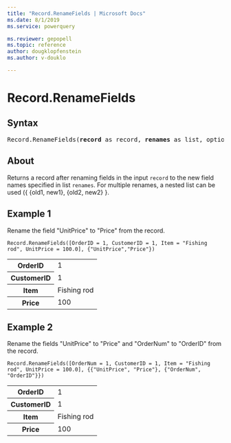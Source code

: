 ```yaml
---
title: "Record.RenameFields | Microsoft Docs"
ms.date: 8/1/2019
ms.service: powerquery

ms.reviewer: gepopell
ms.topic: reference
author: dougklopfenstein
ms.author: v-douklo

---
```

# Record.RenameFields

## Syntax

<pre>
Record.RenameFields(<b>record</b> as record, <b>renames</b> as list, optional <b>missingField</b> as nullable number) as record  
</pre>
  
## About  
Returns a record after renaming fields in the input `record` to the new field names specified in list `renames`. For multiple renames, a nested list can be used ({ {old1, new1}, {old2, new2} }.

## Example 1
Rename the field "UnitPrice" to "Price" from the record.

```powerquery-m
Record.RenameFields([OrderID = 1, CustomerID = 1, Item = "Fishing rod", UnitPrice = 100.0], {"UnitPrice","Price"})
```

<table> <tr> <th>OrderID</th> <td>1</td> </tr> <tr> <th>CustomerID</th> <td>1</td> </tr> <tr> <th>Item</th> <td>Fishing rod</td> </tr> <tr> <th>Price</th> <td>100</td> </tr> </table>

## Example 2
Rename the fields "UnitPrice" to "Price" and "OrderNum" to "OrderID" from the record.

```powerquery-m
Record.RenameFields([OrderNum = 1, CustomerID = 1, Item = "Fishing rod", UnitPrice = 100.0], {{"UnitPrice", "Price"}, {"OrderNum", "OrderID"}})
```

<table> <tr> <th>OrderID</th> <td>1</td> </tr> <tr> <th>CustomerID</th> <td>1</td> </tr> <tr> <th>Item</th> <td>Fishing rod</td> </tr> <tr> <th>Price</th> <td>100</td> </tr> </table>

